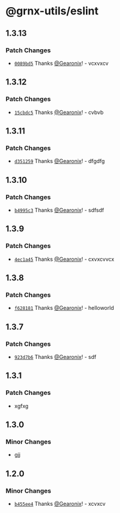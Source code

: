 # @grnx-utils/eslint

## 1.3.13

### Patch Changes

- [`0089bd5`](https://github.com/Gearonix/grnx-utils/commit/0089bd5e5636b0a17b478bd0308a06ee3ea91938) Thanks [@Gearonix](https://github.com/Gearonix)! - vcxvxcv

## 1.3.12

### Patch Changes

- [`15cbdc5`](https://github.com/Gearonix/grnx-utils/commit/15cbdc556996942980cfe3ffbcb9673e52e047e5) Thanks [@Gearonix](https://github.com/Gearonix)! - cvbvb

## 1.3.11

### Patch Changes

- [`d351259`](https://github.com/Gearonix/grnx-utils/commit/d351259bde4fafcc989e78a31a6eed68dc4f5ef1) Thanks [@Gearonix](https://github.com/Gearonix)! - dfgdfg

## 1.3.10

### Patch Changes

- [`b4995c3`](https://github.com/Gearonix/grnx-utils/commit/b4995c378e5b1b13b9e738d83a8390d7dc5bbbd6) Thanks [@Gearonix](https://github.com/Gearonix)! - sdfsdf

## 1.3.9

### Patch Changes

- [`4ec1a45`](https://github.com/Gearonix/grnx-utils/commit/4ec1a452f7d168919c47f93ce5d1826bc07058ed) Thanks [@Gearonix](https://github.com/Gearonix)! - cxvxcvvcx

## 1.3.8

### Patch Changes

- [`f628181`](https://github.com/Gearonix/grnx-utils/commit/f628181f28b86f6f33f1f82d8c8b6574d611c1fa) Thanks [@Gearonix](https://github.com/Gearonix)! - helloworld

## 1.3.7

### Patch Changes

- [`923d7b6`](https://github.com/Gearonix/grnx-utils/commit/923d7b6801759004be2b58f1f50669b9ef874cef) Thanks [@Gearonix](https://github.com/Gearonix)! - sdf

## 1.3.1

### Patch Changes

- xgfxg

## 1.3.0

### Minor Changes

- gjj

## 1.2.0

### Minor Changes

- [`b455ee4`](https://github.com/Gearonix/grnx-utils/commit/b455ee490abd3b26745a70610115189142189539) Thanks [@Gearonix](https://github.com/Gearonix)! - xcvxcv
